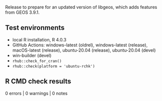 
Release to prepare for an updated version of libgeos, which adds features
from GEOS 3.9.1.

## Test environments

* local R installation, R 4.0.3
* GitHub Actions: windows-latest (oldrel), windows-latest (release),
  macOS-latest (release), ubuntu-20.04 (release), ubuntu-20.04 (devel)
* win-builder (devel)
* `rhub::check_for_cran()`
* `rhub::check(platform = 'ubuntu-rchk')`

## R CMD check results

0 errors | 0 warnings | 0 notes

